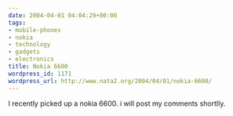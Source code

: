 ```yaml
---
date: 2004-04-01 04:04:29+00:00
tags:
- mobile-phones
- nokia
- technology
- gadgets
- electronics
title: Nokia 6600
wordpress_id: 1171
wordpress_url: http://www.nata2.org/2004/04/01/nokia-6600/
---
```


I recently picked up a nokia 6600. i will post my comments shortlly.